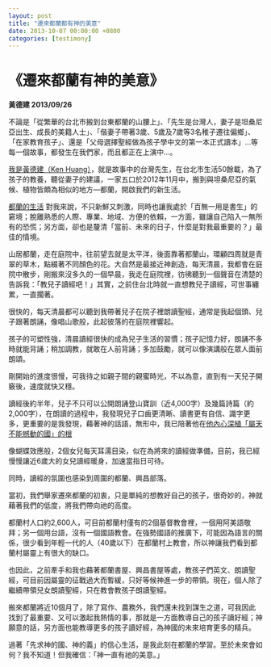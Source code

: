 ```yaml
---
layout: post
title: "遷來都蘭都有神的美意"
date: 2013-10-07 00:00:00 +0800
categories: [testimony]
---
```



# 《遷來都蘭有神的美意》

**黃德建  2013/09/26**

不論是「從繁華的台北市搬到台東都蘭的山腰上」、「先生是台灣人，妻子是坦桑尼亞出生、成長的美籍人士」、「偕妻子帶著3歲、5歲及7歲等3名稚子遷往偏鄉」、「在家教育孩子」、還是「父母選擇聖經做為孩子學中文的第一本正式讀本」…等每一個故事，都發生在我們家，而且都正在上演中…。

 

[我是黃德建（Ken Huang）]()，就是故事中的台灣先生，在台北市生活50餘載，為了孩子的教養，聽從妻子的建議，一家五口於2012年11月中，搬到與坦桑尼亞的氣候、植物皆頗為相似的地方—都蘭，開啟我們的新生活。

[都蘭的生活]() 對我來說，不只新鮮又刺激，同時也讓我處於「百無一用是書生」的窘境；脫離熟悉的人際、專業、地域、方便的依賴，一方面，雖讓自己陷入一無所有的恐慌；另方面，卻也是釐清「當前、未來的日子，什麼是對我最重要的？」最佳的情境。

山居都蘭，走在庭院中，往前望去就是太平洋，後面靠著都蘭山，環顧四周就是青翠的草木，點綴著不同顏色的花。大自然是最接近神創造，每天清晨，我都會在庭院中散步，剛搬來沒多久的一個早晨，我走在庭院裡，彷彿聽到一個聲音在清楚的告訴我：「教兒子讀經吧！」其實，之前住台北時就一直想教兒子讀經，可世事纏累，一直擱著。

很快的，每天清晨都可以聽到我帶著兒子在院子裡朗讀聖經，通常是我起個頭、兒子跟著朗誦，像唱山歌般，此起彼落的在庭院裡響起。

孩子的可塑性強，清晨讀經很快的成為兒子生活的習慣；孩子記憶力好，朗誦不多時就能背誦；稍加調教，就敢在人前背誦；多加鼓勵，就可以像演講般在眾人面前朗頌。

剛開始的進度很慢，可我待之如親子間的親蜜時光，不以為意，直到有一天兒子開竅後，速度就快又穩。

讀經後約半年，兒子不只可以公開朗誦登山寶訓（近4,000字）及幾篇詩篇（約2,000字），在朗讀的過程中，我發現兒子口齒更清晰、讀書更有自信、識字更多，更重要的是我發現，藉著神的話語，無形中，我已陪著他在[他內心深植「屬天不能撼動的國」的根]()


像蝴蝶效應般，2個女兒每天耳濡目染，似在為將來的讀經做準備，目前，我已經慢慢讓近6歲大的女兒讀經暖身，加速當指日可待。


同時，讀經的氛圍也感染到周圍的都蘭、興昌部落。

當初，我們舉家遷來都蘭的初衷，只是單純的想教好自己的孩子，很奇妙的，神就藉著我們的低度，將我們帶向祂的高度。

都蘭村人口約2,600人，可目前都蘭村僅有的2個基督教會裡，一個用阿美語敬拜；另一個用台語，沒有一個國語教會。在強勢國語的推廣下，可能因為語言的關係，很少看到年輕一代的人（40歲以下）在都蘭村上教會，所以神讓我們看到都蘭村屬靈上有很大的缺口。

也因此，之前牽手和我也藉著都蘭書屋、興昌書屋等處，教孩子們英文、朗讀聖經，可目前因屬靈的征戰過大而暫緩，只好等候神進一步的帶領。現在，個人除了繼續帶領兒女朗讀聖經，只在教會教孩子朗讀聖經。

 

搬來都蘭將近10個月了，除了寫作、農務外，我們還未找到謀生之道，可我因此找到了最重要、又可以激起我熱情的事，那就是一方面教導自己的孩子讀好經；神願意的話，另方面也能教導更多的孩子讀好經，為神國的未來培育更多的精兵。

過著「先求神的國、神的義」的信心生活，是我此刻在都蘭的學習。至於未來會如何？我不知道！但我確信：「神一直有祂的美意。」
